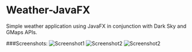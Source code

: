 # Weather-JavaFX
Simple weather application using JavaFX in conjunction with Dark Sky and GMaps APIs.

###Screenshots:
![Screenshot1](https://i.imgur.com/0R2FgRL.png)
![Screenshot2](https://i.imgur.com/Pu0zDoU.png)
![Screenshot2](https://i.imgur.com/K08kCWT.png)
